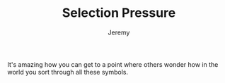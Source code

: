 ﻿---
layout: post
title: "Selection Pressure"
author: "Jeremy"
categories: Mathematics
tags: [mathematics]
image: SelectionPressure.png
---

It's amazing how you can get to a point where others wonder how in the world you sort through all these symbols.